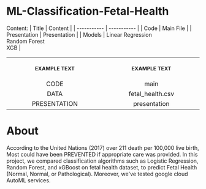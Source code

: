 # ML-Classification-Fetal-Health
Content:
| Title        | Content      |
| -----------  | -----------  |
| Code         | Main File    |
| Presentation | Presentation |
| Models       | Linear Regression <br> Random Forest <br> XGB | 

<table>
  <tr>
    <th align="center">
      <img width="441" height="1">
      <p> 
        <small>
          EXAMPLE TEXT
        </small>
      </p>
    </th>
    <th align="center">
      <img width="441" height="1">
      <p> 
        <small>
          EXAMPLE TEXT
        </small>
      </p>
    </th>
  </tr>
  <tr>
    <td align="center">
      CODE
    </td>
    <td align="center">
      main
    </td>
  </tr>
  <tr>
    <td align="center">
      DATA
    </td>
    <td align="center">
      fetal_health.csv
    </td>
  </tr>
  <tr>
    <td align="center">
      PRESENTATION
    </td>
    <td align="center">
      presentation
    </td>
  </tr>
</table>

# About
According to the United Nations (2017) over 211 death per 100,000 live birth, Most could have been PREVENTED if appropriate care was provided. 
In this project, we compared classification algorithms such as Logistic Regression, Random Forest, and xGBoost on fetal health dataset, to predict Fetal Health (Normal, Normal, or Pathological). Moreover, we've tested google cloud AutoML services.

